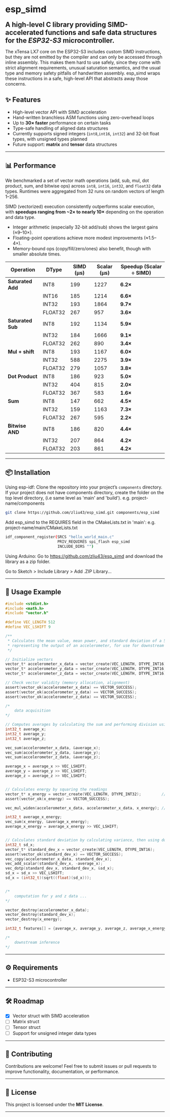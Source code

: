 # esp_simd
<p >
  <b><span style="font-size:1.5em">A high-level C library providing SIMD-accelerated functions and safe data structures for the <em>ESP32-S3</em> microcontroller.</span></b>
</p>

The xTensa LX7 core on the ESP32-S3 includes custom SIMD instructions, but they are not emitted by the compiler and can only be accessed through inline assembly. This makes them hard to use safely, since they come with strict alignment requirements, unusual saturation semantics, and the usual type and memory safety pitfalls of handwritten assembly. esp_simd wraps these instructions in a safe, high-level API that abstracts away those concerns.
 

## ✨ Features

* High-level vector API with SIMD acceleration
* Hand-written branchless ASM functions using zero-overhead loops
* Up to **30× faster** performance on certain tasks
* Type-safe handling of aligned data structures
* Currently supports signed integers (`int8`,`int16`, `int32`) and 32-bit float types, with unsigned types planned
* Future support: **matrix** and **tensor** data structures

---


## 📊 Performance

We benchmarked a set of vector math operations (add, sub, mul, dot product, sum, and bitwise ops) across `int8`, `int16`, `int32`, and `float32` data types. Runtimes were aggregated from 32 runs on random vectors of length 1–256.  

SIMD (vectorized) execution consistently outperforms scalar execution, with **speedups ranging from ~2× to nearly 10×** depending on the operation and data type.  
- Integer arithmetic (especially 32-bit add/sub) shows the largest gains (≈9–10×).  
- Floating-point operations achieve more modest improvements (≈1.5–4×).  
- Memory-bound ops (copy/fill/zero/ones) also benefit, though with smaller absolute times.  

| Operation        | DType    | SIMD (μs)          | Scalar (μs)           | Speedup (Scalar ÷ SIMD) |
|------------------|----------|--------------------|-----------------------|-------------------------|
| **Saturated Add**| INT8     | 199                | 1227                  | **6.2×**                |
|                  | INT16    | 185                | 1214                  | **6.6×**                |
|                  | INT32    | 193                | 1864                  | **9.7×**                |
|                  | FLOAT32  | 267                | 957                   | **3.6×**                |
| **Saturated Sub**| INT8     | 192                | 1134                  | **5.9×**                |
|                  | INT32    | 184                | 1666                  | **9.1×**                |
|                  | FLOAT32  | 262                | 890                   | **3.4×**                |
| **Mul + shift**  | INT8     | 193                | 1167                  | **6.0×**                |
|                  | INT32    | 588                | 2275                  | **3.9×**                |
|                  | FLOAT32  | 279                | 1057                  | **3.8×**                |
| **Dot Product**  | INT8     | 186                | 923                   | **5.0×**                |
|                  | INT32    | 404                | 815                   | **2.0×**                |
|                  | FLOAT32  | 367                | 583                   | **1.6×**                |
| **Sum**          | INT8     | 147                | 662                   | **4.5×**                |
|                  | INT32    | 159                | 1163                  | **7.3×**                |
|                  | FLOAT32  | 267                | 595                   | **2.2×**                |
| **Bitwise AND**  | INT8     | 186                | 820                   | **4.4×**                |
|                  | INT32    | 207                | 864                   | **4.2×**                |
|                  | FLOAT32  | 203                | 861                   | **4.2×**                |

---


## 📦 Installation
Using esp-idf:
Clone the repository into your project’s `components` directory. 
If your project does not have components directory, create the folder on the top level directory, (i.e same level as 'main' and 'build').
e.g. project-name/components

```bash
git clone https://github.com/zliu43/esp_simd.git components/esp_simd
```

Add esp_simd to the REQUIRES field in the CMakeLists.txt in 'main':
e.g. project-name/main/CMakeLists.txt

```bash
idf_component_register(SRCS "hello_world_main.c"
                       PRIV_REQUIRES spi_flash esp_simd
                       INCLUDE_DIRS "")
```

Using Arduino:
Go to https://github.com/zliu43/esp_simd and download the library as a zip folder.

Go to Sketch > Include Library > Add .ZIP Library...

---

## 🚀 Usage Example

```c
#include <stdint.h>
#include <math.h>
#include "vector.h"

#define VEC_LENGTH 512
#define VEC_LSHIFT 9

/**
 * Calculates the mean value, mean power, and standard deviation of a 512 length vector of int16_ts,
 * representing the output of an accelerometer, for use for downstream ML classification
 */

// Initialize vectors 
vector_t* accelerometer_x_data = vector_create(VEC_LENGTH, DTYPE_INT16);
vector_t* accelerometer_y_data = vector_create(VEC_LENGTH, DTYPE_INT16);
vector_t* accelerometer_z_data = vector_create(VEC_LENGTH, DTYPE_INT16);

// Check vector validity (memory allocation, alignment)
assert(vector_ok(accelerometer_x_data) == VECTOR_SUCCESS);
assert(vector_ok(accelerometer_y_data) == VECTOR_SUCCESS);
assert(vector_ok(accelerometer_z_data) == VECTOR_SUCCESS);

/*
    data acquisition
*/

// Computes averages by calculating the sum and performing division using right shift 
int32_t average_x; 
int32_t average_y; 
int32_t average_z;

vec_sum(accelerometer_x_data, &average_x);
vec_sum(accelerometer_y_data, &average_y);
vec_sum(accelerometer_z_data, &average_z);

average_x = average_x >> VEC_LSHIFT;
average_y = average_y >> VEC_LSHIFT;
average_z = average_z >> VEC_LSHIFT;


// Calculates energy by squaring the readings
vector_t* x_energy = vector_create(VEC_LENGTH, DTYPE_INT32);         // DTYPE_INT32 otherwise overflow
assert(vector_ok(x_energy) == VECTOR_SUCCESS);

vec_mul_widen(accelerometer_x_data, accelerometer_x_data, x_energy); // Mul-widen for int16_t * int16_t -> int32_t

int32_t average_x_energy;
vec_sum(x_energy, &average_x_energy);
average_x_energy = average_x_energy >> VEC_LSHIFT; 


// Calculates standard deviation by calculating variance, then using dotp to calculating sum of squares
int32_t sd_x;
vector_t* standard_dev_x = vector_create(VEC_LENGTH, DTYPE_INT16);
assert(vector_ok(standard_dev_x) == VECTOR_SUCCESS);
vec_copy(accelerometer_x_data, standard_dev_x);
vec_add_scalar(standard_dev_x, -average_x);
vec_dotp(standard_dev_x, standard_dev_x, &sd_x);
sd_x = sd_x >> VEC_LSHIFT;
sd_x = (int32_t)(sqrt((float)(sd_x)));


/*
    computation for y and z data ...
*/

vector_destroy(accelerometer_x_data); 
vector_destroy(standard_dev_x);
vector_destroy(x_energy);

int32_t features[] = {average_x, average_y, average_z, average_x_energy, average_y_energy, average_z_energy, sd_x, sd_y, sd_z};

/*
    downstream inference
*/ 

```

---

## ⚙️ Requirements

* ESP32-S3 microcontroller 

---

## 🛠️ Roadmap

* [x] Vector struct with SIMD acceleration
* [ ] Matrix struct
* [ ] Tensor struct
* [ ] Support for unsigned integer data types

---

## 🤝 Contributing

Contributions are welcome!
Feel free to submit issues or pull requests to improve functionality, documentation, or performance.

---

## 📜 License

This project is licensed under the **MIT License**. 

---
 
